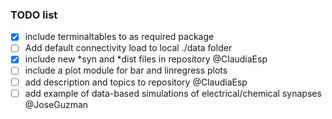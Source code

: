 ### TODO list 


- [x] include terminaltables to as required package
- [ ] Add default connectivity load to local ./data folder 
- [x] include new \*syn and \*dist files in repository @ClaudiaEsp
- [ ] include a plot module for bar and linregress plots 
- [ ] add description and topics to repository @ClaudiaEsp
- [ ] add example of data-based simulations of electrical/chemical synapses @JoseGuzman

